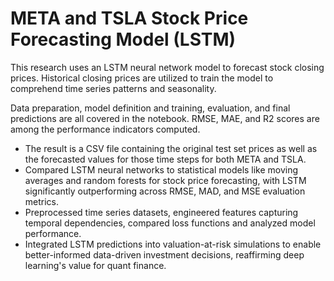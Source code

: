 # META and TSLA Stock Price Forecasting Model (LSTM)

This research uses an LSTM neural network model to forecast stock closing prices. Historical closing prices are utilized to train the model to comprehend time series patterns and seasonality.

Data preparation, model definition and training, evaluation, and final predictions are all covered in the notebook. RMSE, MAE, and R2 scores are among the performance indicators computed.

- The result is a CSV file containing the original test set prices as well as the forecasted values for those time steps for both META and TSLA.
- Compared LSTM neural networks to statistical models like moving averages and random forests for stock price forecasting, with LSTM significantly outperforming across RMSE, MAD, and MSE evaluation metrics.
- Preprocessed time series datasets, engineered features capturing temporal dependencies, compared loss functions and analyzed model performance.
- Integrated LSTM predictions into valuation-at-risk simulations to enable better-informed data-driven investment decisions, reaffirming deep learning's value for quant finance.
